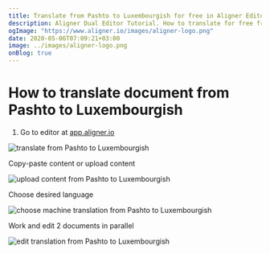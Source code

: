```yaml
---
title: Translate from Pashto to Luxembourgish for free in Aligner Editor
description: Aligner Dual Editor Tutorial. How to translate for free from Pashto to Luxembourgish. Aligner is multilingual document management platform. 
ogImage: "https://www.aligner.io/images/aligner-logo.png"
date: 2020-05-06T07:09:21+03:00
image: ../images/aligner-logo.png
onBlog: true
---
```


# How to translate document from Pashto to Luxembourgish

1. Go to editor at [app.aligner.io](https://app.aligner.io "Aligner App web page")

![translate from Pashto to Luxembourgish](../aligner-blank-editor.png "translate from Pashto to Luxembourgish")

Copy-paste content or upload content

![upload content from Pashto to Luxembourgish](../aligner-uploaded-document.png "upload content from Pashto to Luxembourgish")

Choose desired language

![choose machine translation from Pashto to Luxembourgish](../aligner-language-dropdown.png "choose machine translation from Pashto to Luxembourgish")

Work and edit 2 documents in parallel

![edit translation from Pashto to Luxembourgish](../aligner-double-sitded-editor.png "edit translation from Pashto to Luxembourgish")

